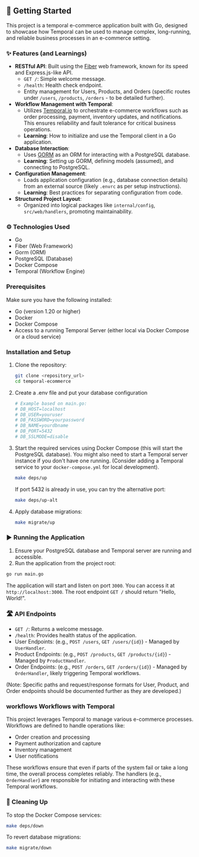 ## 🚀 Getting Started

This project is a temporal e-commerce application built with Go, designed to showcase how Temporal can be used to manage complex, long-running, and reliable business processes in an e-commerce setting.

### ✨ Features (and Learnings)

*   **RESTful API**: Built using the [Fiber](https://gofiber.io/) web framework, known for its speed and Express.js-like API.
    *   `GET /`: Simple welcome message.
    *   `/health`: Health check endpoint.
    *   Entity management for Users, Products, and Orders (specific routes under `/users`, `/products`, `/orders` - to be detailed further).
*   **Workflow Management with Temporal**:
    *   Utilizes [Temporal.io](https://temporal.io/) to orchestrate e-commerce workflows such as order processing, payment, inventory updates, and notifications. This ensures reliability and fault tolerance for critical business operations.
    *   **Learning**: How to initialize and use the Temporal client in a Go application.
*   **Database Interaction**:
    *   Uses [GORM](https://gorm.io/) as an ORM for interacting with a PostgreSQL database.
    *   **Learning**: Setting up GORM, defining models (assumed), and connecting to PostgreSQL.
*   **Configuration Management**:
    *   Loads application configuration (e.g., database connection details) from an external source (likely `.envrc` as per setup instructions).
    *   **Learning**: Best practices for separating configuration from code.
*   **Structured Project Layout**:
    *   Organized into logical packages like `internal/config`, `src/web/handlers`, promoting maintainability.

### ⚙️ Technologies Used

- Go
- Fiber (Web Framework)
- Gorm (ORM)
- PostgreSQL (Database)
- Docker Compose
- Temporal (Workflow Engine)

### Prerequisites

Make sure you have the following installed:

- Go (version 1.20 or higher)
- Docker
- Docker Compose
- Access to a running Temporal Server (either local via Docker Compose or a cloud service)

### Installation and Setup

1. Clone the repository:

   ```bash
   git clone <repository_url>
   cd temporal-ecommerce
   ```

2. Create a .env file and put your database configuration

   ```bash
   # Example based on main.go:
   # DB_HOST=localhost
   # DB_USER=youruser
   # DB_PASSWORD=yourpassword
   # DB_NAME=yourdbname
   # DB_PORT=5432
   # DB_SSLMODE=disable 
   ```

3. Start the required services using Docker Compose (this will start the PostgreSQL database).
   You might also need to start a Temporal server instance if you don't have one running.
   (Consider adding a Temporal service to your `docker-compose.yml` for local development).

   ```bash
   make deps/up
   ```

   If port 5432 is already in use, you can try the alternative port:

   ```bash
   make deps/up-alt
   ```

4. Apply database migrations:

   ```bash
   make migrate/up
   ```

### ▶️ Running the Application

1. Ensure your PostgreSQL database and Temporal server are running and accessible.
2. Run the application from the project root:

```bash
go run main.go
```

The application will start and listen on port `3000`. You can access it at `http://localhost:3000`.
The root endpoint `GET /` should return "Hello, World!".

### 🛣️ API Endpoints

*   `GET /`: Returns a welcome message.
*   `/health`: Provides health status of the application.
*   User Endpoints: (e.g., `POST /users`, `GET /users/{id}`) - Managed by `UserHandler`.
*   Product Endpoints: (e.g., `POST /products`, `GET /products/{id}`) - Managed by `ProductHandler`.
*   Order Endpoints: (e.g., `POST /orders`, `GET /orders/{id}`) - Managed by `OrderHandler`, likely triggering Temporal workflows.

(Note: Specific paths and request/response formats for User, Product, and Order endpoints should be documented further as they are developed.)

###  workflows Workflows with Temporal

This project leverages Temporal to manage various e-commerce processes. Workflows are defined to handle operations like:

*   Order creation and processing
*   Payment authorization and capture
*   Inventory management
*   User notifications

These workflows ensure that even if parts of the system fail or take a long time, the overall process completes reliably. The handlers (e.g., `OrderHandler`) are responsible for initiating and interacting with these Temporal workflows.

### 🧹 Cleaning Up

To stop the Docker Compose services:

```bash
make deps/down
```

To revert database migrations:

```bash
make migrate/down
``` 